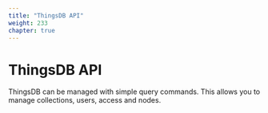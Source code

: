 ```yaml
---
title: "ThingsDB API"
weight: 233
chapter: true
---
```


# ThingsDB API

ThingsDB can be managed with simple query commands. This allows you to manage
collections, users, access and nodes.
